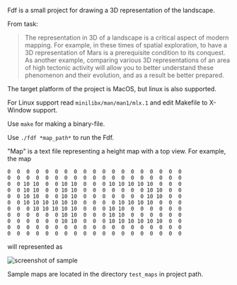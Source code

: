 
Fdf is a small project for drawing a 3D representation of the landscape.

From task: 
>The representation in 3D of a landscape is a critical aspect of modern mapping. For
>example, in these times of spatial exploration, to have a 3D representation of Mars is a
>prerequisite condition to its conquest. As another example, comparing various 3D representations of an area of high tectonic activity will allow you to better understand these
>phenomenon and their evolution, and as a result be better prepared.

The target platform of the project is MacOS, but linux is also supported.

For Linux support read ```minilibx/man/man1/mlx.1``` and edit Makefile to X-Window support.

Use `make` for making a binary-file.

Use `./fdf *map_path*` to run the Fdf.

"Map" is a text file representing a height map with a top view.
For example, the map
```
0  0  0  0  0  0  0  0  0  0  0  0  0  0  0  0  0  0  0
0  0  0  0  0  0  0  0  0  0  0  0  0  0  0  0  0  0  0
0  0 10 10  0  0 10 10  0  0  0 10 10 10 10 10  0  0  0
0  0 10 10  0  0 10 10  0  0  0  0  0  0  0 10 10  0  0
0  0 10 10  0  0 10 10  0  0  0  0  0  0  0 10 10  0  0
0  0 10 10 10 10 10 10  0  0  0  0 10 10 10 10  0  0  0
0  0  0 10 10 10 10 10  0  0  0 10 10  0  0  0  0  0  0
0  0  0  0  0  0 10 10  0  0  0 10 10  0  0  0  0  0  0
0  0  0  0  0  0 10 10  0  0  0 10 10 10 10 10 10  0  0
0  0  0  0  0  0  0  0  0  0  0  0  0  0  0  0  0  0  0
0  0  0  0  0  0  0  0  0  0  0  0  0  0  0  0  0  0  0
```
will represented as

![screenshot of sample](file:///Users/abellakr/Desktop/Screen%20Shot%202022-02-27%20at%209.07.56%20PM.png)

Sample maps are located in the directory `test_maps` in project path.
